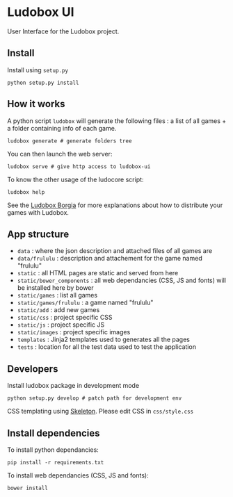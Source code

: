 # Ludobox UI

User Interface for the Ludobox project.

## Install

Install using ```setup.py```

    python setup.py install

## How it works

A python script ```ludobox``` will generate the following files : a list of all games + a folder containing info of each game.

    ludobox generate # generate folders tree

You can then launch the web server:

    ludobox serve # give http access to ludobox-ui

To know the other usage of the ludocore script:

    ludobox help

See the [Ludobox Borgia](https://github.com/ludobox/ludobox-borgia) for more explanations about how to distribute your games with Ludobox.

## App structure

* ```data``` : where the json description and attached files of all games are
* ```data/frululu``` : description and attachement for the game named "frululu"
* ```static``` : all HTML pages are static and served from here
* ```static/bower_components``` : all web dependancies (CSS, JS and fonts) will
  be installed here by bower
* ```static/games``` : list all games
* ```static/games/frululu``` : a game named "frululu"
* ```static/add``` : add new games
* ```static/css``` : project specific CSS
* ```static/js``` : project specific JS
* ```static/images``` : project specific images
* ```templates``` : Jinja2 templates used to generates all the pages
* ```tests``` : location for all the test data used to test the application

## Developers

Install ludobox package in development mode

    python setup.py develop # patch path for development env

CSS templating using [Skeleton](http://getskeleton.com/). Please edit CSS in ```css/style.css```

## Install dependencies  

To install python dependancies:

    pip install -r requirements.txt

To install web dependancies (CSS, JS and fonts):

    bower install
